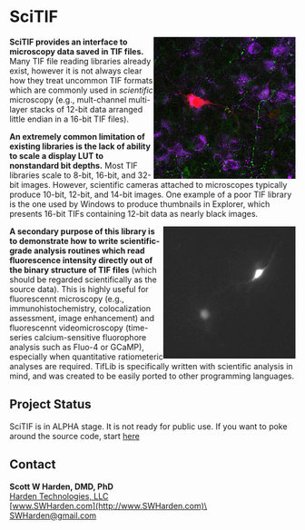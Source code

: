 # SciTIF

<img src="/data/images/fluo-3ch-8bitColor.png" align="right" width="250">**SciTIF provides an interface to microscopy data saved in TIF files.** Many TIF file reading libraries already exist, however it is not always clear how they treat uncommon TIF formats which are commonly used in _scientific_ microscopy (e.g., mult-channel multi-layer stacks of 12-bit data arranged little endian in a 16-bit TIF files). 

**An extremely common limitation of existing libraries is the lack of ability to scale a display LUT to nonstandard bit depths.** Most TIF libraries scale to 8-bit, 16-bit, and 32-bit images. However, scientific cameras attached to microscopes typically produce 10-bit, 12-bit, and 14-bit images. One example of a poor TIF library is the one used by Windows to produce thumbnails in Explorer, which presents 16-bit TIFs containing 12-bit data as nearly black images.

<img src="/data/images/video1.gif" align="right">**A secondary purpose of this library is to demonstrate how to write scientific-grade analysis routines which read fluorescence intensity directly out of the binary structure of TIF files** (which should be regarded scientifically as the source data). This is highly useful for fluorescennt microscopy (e.g., immunohistochemistry, colocalization assessment, image enhancement) and fluorescennt videomicroscopy (time-series calcium-sensitive fluorophore analysis such as Fluo-4 or GCaMP), especially when quantitative ratiometeric analyses are required. TifLib is specifically written with scientific analysis in mind, and was created to be easily ported to other programming languages.

## Project Status
SciTIF is in ALPHA stage. It is not ready for public use. If you want to poke around the source code, start [here](https://github.com/swharden/SciTIF/tree/master/src/SciTifLib)

## Contact

**Scott W Harden, DMD, PhD**\
[Harden Technologies, LLC](http://tech.SWHarden.com)\
[www.SWHarden.com](http://www.SWHarden.com)\
[SWHarden@gmail.com](mailto:swharden@gmail.com)
